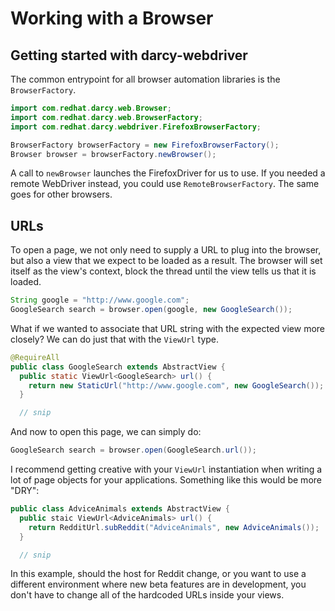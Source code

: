 # Working with a Browser



## Getting started with darcy-webdriver

The common entrypoint for all browser automation libraries is the `BrowserFactory`.

```java
import com.redhat.darcy.web.Browser;
import com.redhat.darcy.web.BrowserFactory;
import com.redhat.darcy.webdriver.FirefoxBrowserFactory;

BrowserFactory browserFactory = new FirefoxBrowserFactory();
Browser browser = browserFactory.newBrowser();
```

A call to `newBrowser` launches the FirefoxDriver for us to use. If you needed a remote WebDriver instead, you could use `RemoteBrowserFactory`. The same goes for other browsers.

## URLs

To open a page, we not only need to supply a URL to plug into the browser, but also a view that we expect to be loaded as a result. The browser will set itself as the view's context, block the thread until the view tells us that it is loaded.

```java
String google = "http://www.google.com";
GoogleSearch search = browser.open(google, new GoogleSearch());
```

What if we wanted to associate that URL string with the expected view more closely? We can do just that with the `ViewUrl` type.

```java
@RequireAll
public class GoogleSearch extends AbstractView {
  public static ViewUrl<GoogleSearch> url() {
    return new StaticUrl("http://www.google.com", new GoogleSearch());
  }

  // snip
```

And now to open this page, we can simply do:

```java
GoogleSearch search = browser.open(GoogleSearch.url());
```

I recommend getting creative with your `ViewUrl` instantiation when writing a lot of page objects for your applications. Something like this would be more "DRY":

```java
public class AdviceAnimals extends AbstractView {
  public staic ViewUrl<AdviceAnimals> url() {
    return RedditUrl.subReddit("AdviceAnimals", new AdviceAnimals());
  }

  // snip
```

In this example, should the host for Reddit change, or you want to use a different environment where new beta features are in development, you don't have to change all of the hardcoded URLs inside your views.


